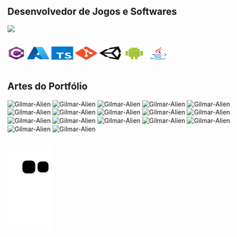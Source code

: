 ## Desenvolvedor de Jogos e Softwares
<div>
  <a href="https://github.com/gilmarferrari">
    <img height="200em" src="https://github-readme-stats.vercel.app/api?username=gilmarferrari&show_icons=true&amp;theme=vision-friendly-dark&amp;include_all_commits=true&amp;count_private=false" style="max-width:100%;">
  </a>
</div>

##

<div>  
  <img align="center" alt="Gilmar-CSharp" height="30" width="40" src="https://raw.githubusercontent.com/devicons/devicon/master/icons/csharp/csharp-original.svg">
    <img align="center" alt="Gilmar-Azure" height="30" width="50" src="https://github.com/devicons/devicon/blob/master/icons/azure/azure-original.svg">
    <img align="center" alt="Gilmar-TypeScript" height="30" width="50" src="https://github.com/devicons/devicon/blob/master/icons/typescript/typescript-plain.svg">
    <img align="center" alt="Gilmar-Git" height="30" width="50" src="https://github.com/devicons/devicon/blob/master/icons/git/git-original.svg">
    <img align="center" alt="Gilmar-Unity" height="30" width="50" src="https://github.com/devicons/devicon/blob/master/icons/unity/unity-original.svg">  
    <img align="center" alt="Gilmar-Android" height="30" width="50" src="https://github.com/devicons/devicon/blob/master/icons/android/android-plain.svg">
    <img align="center" alt="Gilmar-Java" height="30" width="50" src="https://github.com/devicons/devicon/blob/master/icons/java/java-original.svg">
</div> <br>

## Artes do Portfólio 

<div>
  <img align="center" alt="Gilmar-Alien" height="25" width="25" src="https://github.com/gilmarferrari/assets/blob/main/Thermal_Vision.png">
  <img align="center" alt="Gilmar-Alien" height="25" width="25" src="https://github.com/gilmarferrari/assets/blob/main/Healer.png">
  <img align="center" alt="Gilmar-Alien" height="25" width="25" src="https://github.com/gilmarferrari/assets/blob/main/Telepathy.png">
  <img align="center" alt="Gilmar-Alien" height="25" width="25" src="https://github.com/gilmarferrari/assets/blob/main/Veteran.png">  
  <img align="center" alt="Gilmar-Alien" height="25" width="25" src="https://github.com/gilmarferrari/assets/blob/main/Alchemist.png">
  <img align="center" alt="Gilmar-Alien" height="25" width="25" src="https://github.com/gilmarferrari/assets/blob/main/Voyager.png">
  <img align="center" alt="Gilmar-Alien" height="20" width="25" src="https://github.com/gilmarferrari/assets/blob/main/Hacker.png">
  <img align="center" alt="Gilmar-Alien" height="25" width="25" src="https://github.com/gilmarferrari/assets/blob/main/Green_Leaf_Trunk.png">
  <img align="center" alt="Gilmar-Alien" height="25" width="25" src="https://github.com/gilmarferrari/assets/blob/main/Blue_Leaf_Trunk.png">
  <img align="center" alt="Gilmar-Alien" height="25" width="25" src="https://github.com/gilmarferrari/assets/blob/main/Orange_Leaf_Trunk.png">
  <img align="center" alt="Gilmar-Alien" height="23" width="25" src="https://github.com/gilmarferrari/assets/blob/main/Code%20Machine.png">
  <img align="center" alt="Gilmar-Alien" height="23" width="25" src="https://github.com/gilmarferrari/assets/blob/main/Code%20Machine%20Wild.png">
  <img align="center" alt="Gilmar-Alien" height="23" width="25" src="https://github.com/gilmarferrari/assets/blob/main/Code%20Machine%20Frozen.png">
  <img align="center" alt="Gilmar-Alien" height="23" width="25" src="https://github.com/gilmarferrari/assets/blob/main/Code%20Machine%20Destroyed.png">
  <img align="center" alt="Gilmar-Alien" height="23" width="25" src="https://github.com/gilmarferrari/assets/blob/main/Code%20Machine%20Advanced.png">
  <img align="center" alt="Gilmar-Alien" height="25" width="18" src="https://github.com/gilmarferrari/assets/blob/main/Oxigen%20Producer%20Off.png">
  <img align="center" alt="Gilmar-Alien" height="25" width="18" src="https://github.com/gilmarferrari/assets/blob/main/Oxigen%20Producer%20Broken.png">
</div>

##
 
<div>
 
  ![Snake animation](https://github.com/gilmarferrari/gilmarferrari/blob/output/github-contribution-grid-snake.svg)
 
</div>
